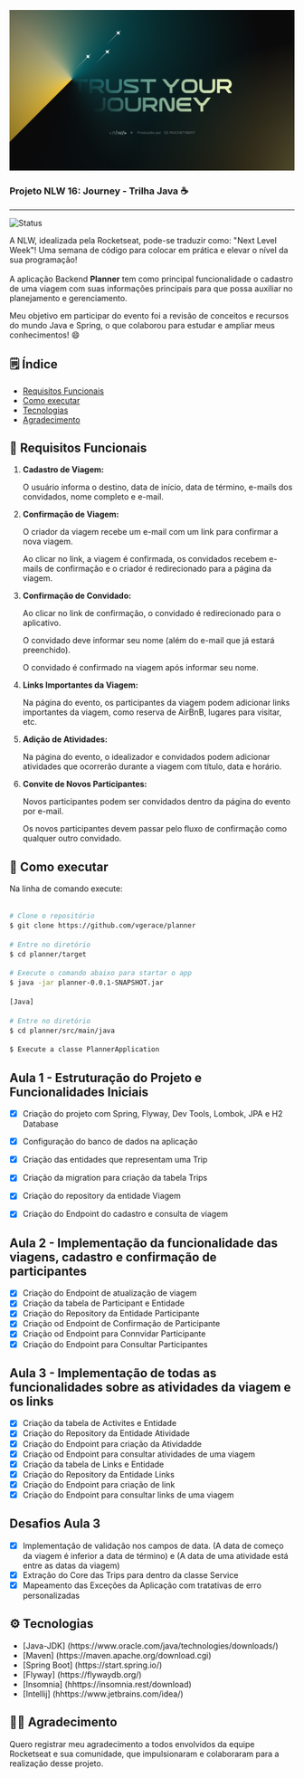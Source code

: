 ![image](https://raw.githubusercontent.com/vgerace/planner/main/pictures-nlw/Wallpaper%20-%201920x1080.png?token=GHSAT0AAAAAACUCSYXNZQLBEU5D35YW7BN4ZUNQUDQ)

<h3> Projeto NLW 16: Journey -  Trilha Java ☕ </h3>

---

![Status](https://img.shields.io/static/v1?label=STATUS&message=DESENVOLVIMENTO&color=GREEN&style=for-the-badge)

<p>A NLW, idealizada pela <a target="_blank">Rocketseat</a>, pode-se traduzir como: "Next Level Week"! Uma semana de código para colocar em prática e elevar o nível da sua programação! <br><br>
A aplicação Backend <b>Planner</b> tem como principal funcionalidade o cadastro de uma viagem com suas informações principais para que possa auxiliar no planejamento e gerenciamento.
<br>

Meu objetivo em participar do evento foi a revisão de conceitos e recursos do mundo Java e Spring, o que colaborou para estudar e ampliar meus conhecimentos! 😄</p>


##  🗒️ Índice

* [Requisitos Funcionais](#requisitos-funcionais)
* [Como executar](#como-executar)
* [Tecnologias](#tecnologias)
* [Agradecimento](#agradecimento)

<h2>📌 Requisitos Funcionais</h2><a name = "requisitos-funcionais"></a>

  <ol>
        <li>
            <strong>Cadastro de Viagem:</strong>
            <p>O usuário informa o destino, data de início, data de término, e-mails dos convidados, nome completo e e-mail.</p>
        </li>
        <li>
            <strong>Confirmação de Viagem:</strong>
            <p>O criador da viagem recebe um e-mail com um link para confirmar a nova viagem.</p>
            <p>Ao clicar no link, a viagem é confirmada, os convidados recebem e-mails de confirmação e o criador é redirecionado para a página da viagem.</p>
        </li>
        <li>
            <strong>Confirmação de Convidado:</strong>
            <p>Ao clicar no link de confirmação, o convidado é redirecionado para o aplicativo.</p>
            <p>O convidado deve informar seu nome (além do e-mail que já estará preenchido).</p>
            <p>O convidado é confirmado na viagem após informar seu nome.</p>
        </li>
        <li>
            <strong>Links Importantes da Viagem:</strong>
            <p>Na página do evento, os participantes da viagem podem adicionar links importantes da viagem, como reserva de AirBnB, lugares para visitar, etc.</p>
        </li>
        <li>
            <strong>Adição de Atividades:</strong>
            <p>Na página do evento, o idealizador e convidados podem adicionar atividades que ocorrerão durante a viagem com título, data e horário.</p>
        </li>
        <li>
            <strong>Convite de Novos Participantes:</strong>
            <p>Novos participantes podem ser convidados dentro da página do evento por e-mail.</p>
            <p>Os novos participantes devem passar pelo fluxo de confirmação como qualquer outro convidado.</p>
        </li>
    </ol>


<h2> 🎯 Como executar </h2><a name = "como-executar"></a>

Na linha de comando execute:

```bash

# Clone o repositório
$ git clone https://github.com/vgerace/planner

# Entre no diretório
$ cd planner/target

# Execute o comando abaixo para startar o app
$ java -jar planner-0.0.1-SNAPSHOT.jar

[Java]

# Entre no diretório
$ cd planner/src/main/java

$ Execute a classe PlannerApplication

```

<h2> Aula 1 - Estruturação do Projeto e Funcionalidades Iniciais </h2><a name = "aula-1"></a>

- [X] Criação do projeto com Spring, Flyway, Dev Tools, Lombok, JPA e H2 Database
- [X] Configuração do banco de dados na aplicação
- [X] Criação das entidades que representam uma Trip
- [X] Criação da migration para criação da tabela Trips
- [X] Criação do repository da entidade Viagem
- [X] Criação do Endpoint do cadastro e consulta de viagem


<h2> Aula 2 - Implementação da funcionalidade das viagens, cadastro e confirmação de participantes </h2><a name = "aula-2"></a>

- [X] Criação do Endpoint de atualização de viagem
- [X] Criação da tabela de Participant e Entidade
- [X] Criação do Repository da Entidade Participante
- [X] Criação od Endpoint de Confirmação de Participante
- [X] Criação od Endpoint para Connvidar Participante
- [X] Criação do Endpoint para Consultar Participantes

<h2> Aula 3 - Implementação de todas as funcionalidades sobre as atividades da viagem e os links </h2><a name = "aula-3"></a>

- [X] Criação da tabela de Activites e Entidade
- [X] Criação do Repository da Entidade Atividade
- [X] Criação do Endpoint para criação da Atividadde
- [X] Criação od Endpoint para consultar atividades de uma viagem
- [X] Criação da tabela de Links e Entidade
- [X] Criação do Repository da Entidade Links
- [X] Criação do Endpoint para criação de link
- [X] Criação do Endpoint para consultar links de uma viagem

<h2> Desafios Aula 3 </h2>

- [X] Implementação de validação nos campos de data. (A data de começo da viagem é inferior a data de término) e (A data de uma atividade está entre as datas da viagem)
- [X] Extração do Core das Trips para dentro da classe Service
- [X] Mapeamento das Exceções da Aplicação com tratativas de erro personalizadas

<h2>⚙️ Tecnologias</h2><a name = "tecnologias"></a>
<ul>
<li>[Java-JDK] (https://www.oracle.com/java/technologies/downloads/)</li>
<li>[Maven] (https://maven.apache.org/download.cgi)</li>
<li>[Spring Boot] (https://start.spring.io/)</li>
<li>[Flyway] (https://flywaydb.org/)</li>
<li>[Insomnia] (hhttps://insomnia.rest/download)</li>
<li>[Intellij] (hhttps://www.jetbrains.com/idea/)</li>

</ul>

<h2>👏🏾 Agradecimento</h2><a name = "agradecimento"></a>
<p> Quero registrar meu agradecimento a todos envolvidos da equipe Rocketseat e sua comunidade, que impulsionaram e colaboraram para a realização desse projeto. </p>

